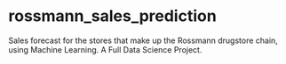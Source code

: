 # rossmann_sales_prediction
Sales forecast for the stores that make up the Rossmann drugstore chain, using Machine Learning. A Full Data Science Project.
